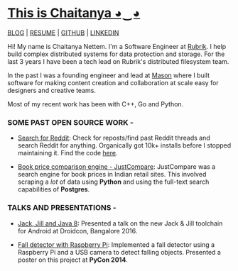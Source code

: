 # [This is Chaitanya ◕‿◕](https://chaitanyanettem.com)

[BLOG](https://chaitanyanettem.com/blog) | [RESUME](https://chaitanyanettem.com/Chaitanya_Nettem_CV.pdf) | [GITHUB](https://github.com/chaitanyanettem) | [LINKEDIN](https://www.linkedin.com/in/cnettem)

Hi! My name is Chaitanya Nettem. I'm a Software Engineer at [Rubrik](https://rubrik.com). I help build complex distributed systems for data protection and storage. For the last 3 years I have been a tech lead on Rubrik's distributed filesystem team.

In the past I was a founding engineer and lead at [Mason](https://getmason.io) where I built software for making content creation and collaboration at scale easy for designers and creative teams.

Most of my recent work has been with C++, Go and Python.

### SOME PAST OPEN SOURCE WORK -

- [Search for Reddit](https://web.archive.org/web/20230302185343/https://play.google.com/store/apps/details?id=chaitanya.im.searchforreddit): Check for reposts/find past Reddit threads and search Reddit for anything. Organically got 10k+ installs before I stopped maintaining it. Find the code [here](https://github.com/chaitanyanettem/searchforreddit).

- [Book price comparison engine - JustCompare](https://github.com/chaitanyanettem/justcompare): JustCompare was a search engine for book prices in Indian retail sites. This involved scraping a _lot_ of data using **Python** and using the full-text search capabilities of **Postgres**.

### TALKS AND PRESENTATIONS -

- [Jack, Jill and Java 8](https://web.archive.org/web/20211228141238/https://droidconin.talkfunnel.com/2016/114-jack-jill-java-8): Presented a talk on the new Jack & Jill toolchain for Android at Droidcon, Bangalore 2016.

- [Fall detector with Raspberry Pi](https://web.archive.org/web/20211228141238/https://us.pycon.org/2014/schedule/presentation/104): Implemented a fall detector using a Raspberry Pi and a USB camera to detect falling objects. Presented a poster on this project at **PyCon 2014**.
